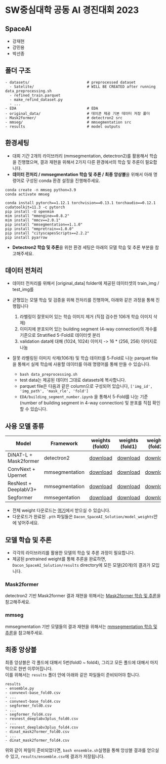 # SW중심대학 공동 AI 경진대회 2023

## SpaceAI

- 강재현
- 강민용
- 박선종

## 폴더 구조

```
- datasets/                          # preprocessed dataset
  - Satelite/                        # WILL BE CREATED after running data_preprocessing.sh
  - refined_train.parquet
  - make_refind_dataset.py
  - ...
- EDA                                # EDA
- original_data/                     # 데이콘 제공 기본 데이터 저장 폴더
- Mask2former/                       # detectron2 src
- mmseg/                             # mmsegmentation src
- results                            # model outputs
```

## 환경세팅

- 대회 기간 2개의 라이브러리 (mmsegmentation, detectron2)를 활용해서 학습을 진행했으며, 결과 재현을 위해서 2가지 다른 환경에서의 학습 및 추론이 필요합니다.
- <b>데이터 전처리 / mmsegmentation 학습 및 추론 / 최종 앙상블</b>을 위해서 아래 명령어로 구성된 conda 환경 설정을 진행해주세요.

```
conda create -n mmseg python=3.9
conda activate mmseg

conda install pytorch==1.12.1 torchvision==0.13.1 torchaudio==0.12.1 cudatoolkit=11.3 -c pytorch
pip install -U openmim
mim install "mmengine==0.8.2"
mim install "mmcv==2.0.1"
pip install "mmsegmentation==1.1.0"
pip install "mmpretrain==1.0.0"
pip install "cityscapesScripts==2.2.2"
pip install pyarrow
```

- <b>Detectron2 학습 및 추론</b>을 위한 환경 세팅은 아래의 모델 학습 및 추론 부분을 참고해주세요.

## 데이터 전처리

- 데이터 전처리를 위해서 [original_data] folder에 제공된 데이터셋의 train_img / test_img를

- 균형있는 모델 학습 및 검증을 위해 전처리를 진행하며, 아래와 같은 과정을 통해 진행됩니다
  1. 라벨링이 잘못되어 있는 학습 이미지 제거 (직접 검수한 106개 학습 이미지 삭제)
  2. 이미지에 분포되어 있는 building segment (4-way connection)의 개수를 기준으로 Stratified 5-Fold로 데이터셋 분리
  3. validation data에 대해 (1024, 1024) 이미지 -> 16 \* (256, 256) 이미지로 나눔
- 잘못 라벨링된 이미지 삭제(106개) 및 학습 데이터를 5-Fold로 나눈 parquet file을 통해서 실제 학습에 사용할 데이터를 아래 명령어를 통해 만들 수 있습니다.
  - `bash data_preprocessing.sh`
  - test data는 제공된 데이터 그대로 datasets에 복사합니다.
  - parquet file은 다음과 같은 column으로 구성되어 있습니다, `['img_id', 'img_path', 'mask_rle', 'fold']`
  - `EDA/building_segment_number.ipynb` 을 통해서 5-Fold를 나눈 기준 (number of building segment in 4-way connection) 및 분포를 직접 확인할 수 있습니다.

## 사용 모델 종류

| Model                 | Framework      | weights (fold0)                                                                                                                                                                                                                                                                                                                         | weights (fold1)                                                                                                                                                                                                                                                                                                                         | weights (fold2)                                                                                                                                                                                                                                                                                                                         | weights (fold3)                                                                                                                                                                                                                                                                                                                         | weights (fold4)                                                                                                                                                                                                                                                                                                                         |
| --------------------- | -------------- | --------------------------------------------------------------------------------------------------------------------------------------------------------------------------------------------------------------------------------------------------------------------------------------------------------------------------------------- | --------------------------------------------------------------------------------------------------------------------------------------------------------------------------------------------------------------------------------------------------------------------------------------------------------------------------------------- | --------------------------------------------------------------------------------------------------------------------------------------------------------------------------------------------------------------------------------------------------------------------------------------------------------------------------------------- | --------------------------------------------------------------------------------------------------------------------------------------------------------------------------------------------------------------------------------------------------------------------------------------------------------------------------------------- | --------------------------------------------------------------------------------------------------------------------------------------------------------------------------------------------------------------------------------------------------------------------------------------------------------------------------------------- |
| DiNAT-L + Mask2former | detectron2     | [download](https://yonsei-my.sharepoint.com/personal/youkind_o365_yonsei_ac_kr/_layouts/15/onedrive.aspx?id=%2Fpersonal%2Fyoukind%5Fo365%5Fyonsei%5Fac%5Fkr%2FDocuments%2Fspaceai%2Fmodel%5Fweights%2Fdinat%5Fmask2former%5Ffold0%2Epth&parent=%2Fpersonal%2Fyoukind%5Fo365%5Fyonsei%5Fac%5Fkr%2FDocuments%2Fspaceai%2Fmodel%5Fweights) | [download](https://yonsei-my.sharepoint.com/personal/youkind_o365_yonsei_ac_kr/_layouts/15/onedrive.aspx?id=%2Fpersonal%2Fyoukind%5Fo365%5Fyonsei%5Fac%5Fkr%2FDocuments%2Fspaceai%2Fmodel%5Fweights%2Fdinat%5Fmask2former%5Ffold1%2Epth&parent=%2Fpersonal%2Fyoukind%5Fo365%5Fyonsei%5Fac%5Fkr%2FDocuments%2Fspaceai%2Fmodel%5Fweights) | [download](https://yonsei-my.sharepoint.com/personal/youkind_o365_yonsei_ac_kr/_layouts/15/onedrive.aspx?id=%2Fpersonal%2Fyoukind%5Fo365%5Fyonsei%5Fac%5Fkr%2FDocuments%2Fspaceai%2Fmodel%5Fweights%2Fdinat%5Fmask2former%5Ffold2%2Epth&parent=%2Fpersonal%2Fyoukind%5Fo365%5Fyonsei%5Fac%5Fkr%2FDocuments%2Fspaceai%2Fmodel%5Fweights) | [download](https://yonsei-my.sharepoint.com/personal/youkind_o365_yonsei_ac_kr/_layouts/15/onedrive.aspx?id=%2Fpersonal%2Fyoukind%5Fo365%5Fyonsei%5Fac%5Fkr%2FDocuments%2Fspaceai%2Fmodel%5Fweights%2Fdinat%5Fmask2former%5Ffold3%2Epth&parent=%2Fpersonal%2Fyoukind%5Fo365%5Fyonsei%5Fac%5Fkr%2FDocuments%2Fspaceai%2Fmodel%5Fweights) | [download](https://yonsei-my.sharepoint.com/personal/youkind_o365_yonsei_ac_kr/_layouts/15/onedrive.aspx?id=%2Fpersonal%2Fyoukind%5Fo365%5Fyonsei%5Fac%5Fkr%2FDocuments%2Fspaceai%2Fmodel%5Fweights%2Fdinat%5Fmask2former%5Ffold4%2Epth&parent=%2Fpersonal%2Fyoukind%5Fo365%5Fyonsei%5Fac%5Fkr%2FDocuments%2Fspaceai%2Fmodel%5Fweights) |
| ConvNext + Upernet    | mmsegmentation | [download](https://drive.google.com/file/d/1sKOdjgYCJs3O04AKBYOqlNsffRrvRuCs/view?usp=drive_link)                                                                                                                                                                                                                                       | [download](https://drive.google.com/file/d/1o41_VkupyoP1BZzK3810tfrgJPObOZFR/view?usp=drive_link)                                                                                                                                                                                                                                       | [download](https://drive.google.com/file/d/1dnPU8vWqz2g4xioEThlditSexw4EBBJl/view?usp=drive_link)                                                                                                                                                                                                                                       | [download](https://drive.google.com/file/d/1--IQzq62_jEfOnf-EIan6S4O6bEzRkqJ/view?usp=drive_link)                                                                                                                                                                                                                                       | [download](https://drive.google.com/file/d/1MO61u1FL-B-GdgV0Yes38zIEIGbetUMB/view?usp=drive_link)                                                                                                                                                                                                                                       |
| ResNest + DeeplabV3+  | mmsegmentation | [download](https://drive.google.com/file/d/1v3BEabo3nM-rJ_YJL7ZOOKEiU74Pn3D-/view?usp=drive_link)                                                                                                                                                                                                                                       | [download](https://drive.google.com/file/d/1aaEglP3pKUwx0mofe17Q1OJIdbIvjzsm/view?usp=drive_link)                                                                                                                                                                                                                                       | [download](https://drive.google.com/file/d/1RIhXyGxo8BxqN64UKD7YtT-SaREDUxcJ/view?usp=drive_link)                                                                                                                                                                                                                                       | [download](https://drive.google.com/file/d/15nDjvdy8oNK8Is5mftedwGckB5y7mX4H/view?usp=drive_link)                                                                                                                                                                                                                                       | [download](https://drive.google.com/file/d/1Y-rQOiXh8YCyvHsVY-iDaje1gV7JJFEU/view?usp=drive_link)                                                                                                                                                                                                                                       |
| Segformer             | mmsegentation  | [download](https://drive.google.com/file/d/1tyO-2A_Ge2dVsPFWbOCl6XDrLyfGUxWf/view?usp=drive_link)                                                                                                                                                                                                                                       | [download](https://drive.google.com/file/d/12AFTXESz2HMLgFndlz67LfIzudqrTnSp/view?usp=drive_link)                                                                                                                                                                                                                                       | [download](https://drive.google.com/file/d/1mrH-_158oHUht3rVcM8ahVT2wpoXZSBJ/view?usp=drive_link)                                                                                                                                                                                                                                       | [download](https://drive.google.com/file/d/1N4636OTiGtSpheiUcjy29uy3GcB9Pmkb/view?usp=drive_link)                                                                                                                                                                                                                                       | [download](https://drive.google.com/file/d/1ihGyYFBpyCyD1GsH1e0f35tqkEUvHTHr/view?usp=drive_link)                                                                                                                                                                                                                                       |

- 전체 weight 다운로드는 [여기](https://drive.google.com/drive/folders/1paQhzjF7JcsEbCMr1z1bV2rj766M-nhg?usp=drive_link)에서 받으실 수 있습니다.
- 다운로드가 완료된 `.pth` 파일들은 `Dacon_SpaceAI_Solution/model_weights`안에 넣어주세요.

## 모델 학습 및 추론

- 각각의 라이브러리를 활용한 모델의 학습 및 추론 과정이 필요합니다.
- 제공된 pretrained weight를 통해 추론을 완료하면, `Dacon_SpaceAI_Solution/results` directory에 모든 모델(20개)의 결과가 모입니다.

### Mask2former

detectron2 기반 Mask2former 결과 재현을 위해서는 [Mask2former 학습 및 추론](Mask2former/README.md)을 참고해주세요.

### mmseg

mmsegmentation 기반 모델들의 결과 재현을 위해서는 [mmsegmentation 학습 및 추론](mmsegmentation/README.md)을 참고해주세요.

## 최종 앙상블

최종 앙상블은 각 폴드에 대해서 5번(fold0 ~ fold4), 그리고 모든 폴드에 대해서 마지막으로 한번 이루어집니다. <br>
이를 위해서는 `results` 폴더 안에 아래와 같은 파일들이 준비되어야 합니다.

```
results
- ensemble.py
- convnext-base_fold0.csv
- ...
- convnext-base_fold4.csv
- segformer_fold0.csv
- ...
- segformer_fold4.csv
- resnest_deeplabv3plus_fold0.csv
- ...
- resnest_deeplabv3plus_fold4.csv
- dinat_mask2former_fold0.csv
- ...
- dinat_mask2former_fold4.csv
```

위와 같이 파일이 준비되었다면, `bash ensemble.sh`실행을 통해 앙상블 결과를 얻으실 수 있고, `results/ensemble.csv`에 결과가 저장됩니다.
